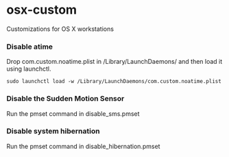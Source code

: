 osx-custom
==========

Customizations for OS X workstations

### Disable atime

Drop com.custom.noatime.plist in /Library/LaunchDaemons/ and then load it using launchctl.

```sudo launchctl load -w /Library/LaunchDaemons/com.custom.noatime.plist```

### Disable the Sudden Motion Sensor

Run the pmset command in disable_sms.pmset

### Disable system hibernation

Run the pmset command in disable_hibernation.pmset
